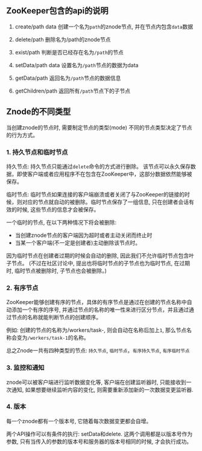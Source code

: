 ## ZooKeeper包含的api的说明
1. create/path data
创建一个名为`path`的znode节点, 并在节点内包含`data`数据

2. delete/path
删除名为/path的znode节点

3. exist/path
判断是否已经存在名为`/path`的节点

4. setData/path data
设置名为`/path`节点的数据为data

5. getData/path
返回名为`/path`节点的数据信息

6. getChildren/path
返回所有`/path`节点下的子节点


## Znode的不同类型
当创建znode的节点时, 需要制定节点的类型(mode) 不同的节点类型决定了节点的行为方式。

### 1. 持久节点和临时节点

持久节点: 持久节点只能通过`delete`命令的方式进行删除。 该节点可以永久保存数据，即使客户端或者应用程序不在包含在ZooKeeper中，这部分数据依然能够被保存。

临时节点: 临时节点如果连接的客户端崩溃或者关闭了与ZooKeeper的链接的时候，则对应的节点就自动的被删除。临时节点保存了一组信息, 只在创建者会话有效的时候, 这些节点的信息才会被保存。

一个临时的节点, 在以下两种情况下将会被删除:
- 当创建znode节点的客户端因为超时或者主动关闭而终止时
- 当某一个客户端(不一定是创建者)主动删除该节点时。

因为临时节点在创建者过期的时候会自动的删除, 因此我们不允许临时节点包含叶子节点。 (不过在社区讨论中, 提出也将临时节点的子节点也为临时节点, 在过期时, 临时节点被删除时, 子节点也会被删除。)

### 2. 有序节点
ZooKeeper能够创建有序的节点，具体的有序节点是通过在创建的节点名称中自动添加一个有序的序号, 并通过节点的名称的唯一性来进行区分节点，并且通过通过节点的名称就能判断节点的创建顺序。

例如: 创建的节点的名称为/workers/task-, 则会自动在名称后加上`1`, 那么节点名称会变为`/workers/task-1`的名称。

总之Znode一共有四种类型的节点: `持久节点`, `临时节点`，`有序持久节点`, `有序临时节点`

### 3. 监控和通知
znode可以被客户端进行监听数据变化等, 客户端在创建监听器时, 只能接收到一次通知, 如果想要继续监听内容的变化, 则需要重新添加新的一次数据变更监听器.

### 4. 版本
每一个znode都有一个版本号, 它随着每次数据变更都会自增。

两个API操作可以有条件的执行: setData和delete.  这两个调用都是以版本号作为参数, 只有当传入的参数的版本号和服务器的版本号相同的时候, 才会执行成功。
